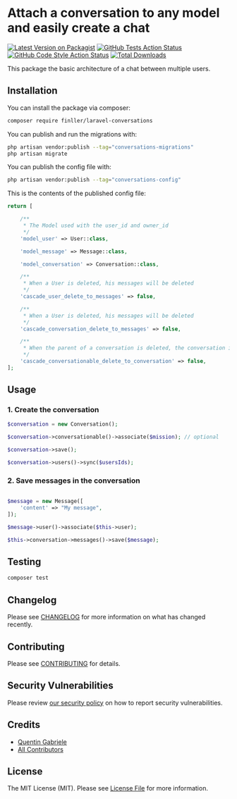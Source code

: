 # Attach a conversation to any model and easily create a chat

[![Latest Version on Packagist](https://img.shields.io/packagist/v/finller/laravel-conversations.svg?style=flat-square)](https://packagist.org/packages/finller/laravel-conversations)
[![GitHub Tests Action Status](https://img.shields.io/github/actions/workflow/status/finller/laravel-conversations/run-tests.yml?branch=main&label=tests&style=flat-square)](https://github.com/finller/laravel-conversations/actions?query=workflow%3Arun-tests+branch%3Amain)
[![GitHub Code Style Action Status](https://img.shields.io/github/actions/workflow/status/finller/laravel-conversations/fix-php-code-style-issues.yml?branch=main&label=code%20style&style=flat-square)](https://github.com/finller/laravel-conversations/actions?query=workflow%3A"Fix+PHP+code+style+issues"+branch%3Amain)
[![Total Downloads](https://img.shields.io/packagist/dt/finller/laravel-conversations.svg?style=flat-square)](https://packagist.org/packages/finller/laravel-conversations)

This package the basic architecture of a chat between multiple users.

## Installation

You can install the package via composer:

```bash
composer require finller/laravel-conversations
```

You can publish and run the migrations with:

```bash
php artisan vendor:publish --tag="conversations-migrations"
php artisan migrate
```

You can publish the config file with:

```bash
php artisan vendor:publish --tag="conversations-config"
```

This is the contents of the published config file:

```php
return [

    /**
     * The Model used with the user_id and owner_id
     */
    'model_user' => User::class,

    'model_message' => Message::class,

    'model_conversation' => Conversation::class,

    /**
     * When a User is deleted, his messages will be deleted
     */
    'cascade_user_delete_to_messages' => false,

    /**
     * When a User is deleted, his messages will be deleted
     */
    'cascade_conversation_delete_to_messages' => false,

    /**
     * When the parent of a conversation is deleted, the conversation is deleted
     */
    'cascade_conversationable_delete_to_conversation' => false,
];
```

## Usage

### 1. Create the conversation

```php
$conversation = new Conversation();

$conversation->conversationable()->associate($mission); // optional

$conversation->save();

$conversation->users()->sync($usersIds);

```

### 2. Save messages in the conversation

```php

$message = new Message([
    'content' => "My message",
]);

$message->user()->associate($this->user);

$this->conversation->messages()->save($message);

```

## Testing

```bash
composer test
```

## Changelog

Please see [CHANGELOG](CHANGELOG.md) for more information on what has changed recently.

## Contributing

Please see [CONTRIBUTING](https://github.com/quentinGab/.github/blob/main/CONTRIBUTING.md) for details.

## Security Vulnerabilities

Please review [our security policy](../../security/policy) on how to report security vulnerabilities.

## Credits

-   [Quentin Gabriele](https://github.com/quentinGab)
-   [All Contributors](../../contributors)

## License

The MIT License (MIT). Please see [License File](LICENSE.md) for more information.
